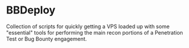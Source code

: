 # BBDeploy

Collection of scripts for quickly getting a VPS loaded up with some "essential" tools for performing the main recon portions of a Penetration Test or Bug Bounty engagement. 


